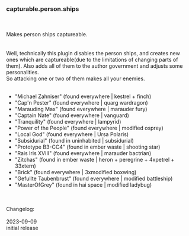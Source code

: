 ### capturable.person.ships
<br>
<br>
Makes person ships captureable.<br> 
<br>
<br>
Well, technically this plugin disables the person ships, and creates new ones which are captureable(due to the limitations of changing parts of them). Also adds all of them to the author government and adjusts some personalities.<br>
So attacking one or two of them makes all your enemies.<br>
<br>
<ul>
<li>"Michael Zahniser" (found everywhere | kestrel + finch)</li>
<li>"Cap'n Pester" (found everywhere | quarg wardragon)</li>
<li>"Marauding Max" (found everywhere | marauder fury)</li>
<li>"Captain Nate" (found everywhere | vanguard)</li>
<li>"Tranquility" (found everywhere | lampyrid)</li>
<li>"Power of the People" (found everywhere | modified osprey)</li>
<li>"Local God" (found everywhere | Ursa Polaris)</li>
<li>"Subsidurial" (found in uninhabited | subsidurial)</li>
<li>"Prototype B3-CC4" (found in ember waste | shooting star)</li>
<li>"Rais Iris XVIII" (found everywhere | marauder bactrian)</li>
<li>"Zitchas" (found in ember waste | heron + peregrine + 4xpetrel + 33xtern)</li>
<li>"Brick" (found everywhere | 3xmodified boxwing)</li>
<li>"Gefullte Taubenbrust" (found everywhere | modified battleship)</li>
<li>"MasterOfGrey" (found in hai space | modified ladybug)</li>
</ul>
<br>
<br>
Changelog:<br>
<br>
2023-09-09<br>
initial release<br>
